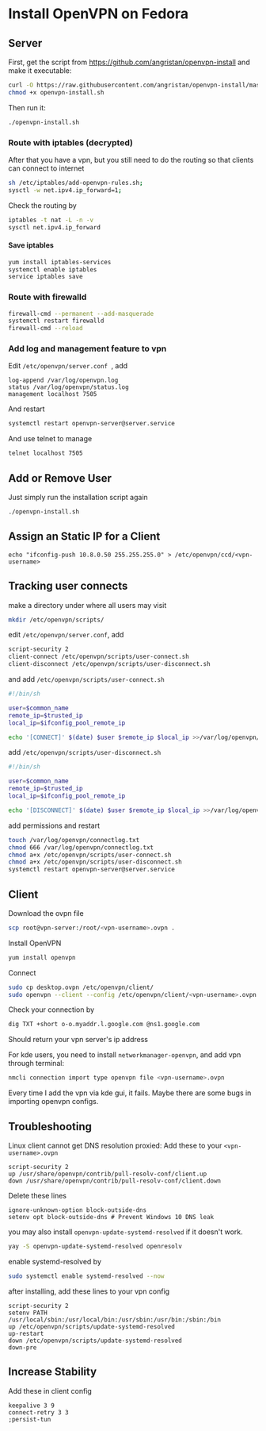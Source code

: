 # Install OpenVPN on Fedora

## Server

First, get the script from <https://github.com/angristan/openvpn-install> and make it executable:

```bash
curl -O https://raw.githubusercontent.com/angristan/openvpn-install/master/openvpn-install.sh
chmod +x openvpn-install.sh
```

Then run it:

```bash
./openvpn-install.sh
```

### Route with iptables (decrypted)

After that you have a vpn, but you still need to do the routing so that clients can connect to internet

```bash
sh /etc/iptables/add-openvpn-rules.sh;
sysctl -w net.ipv4.ip_forward=1;
```

Check the routing by

```bash
iptables -t nat -L -n -v
sysctl net.ipv4.ip_forward
```

#### Save iptables

```bash
yum install iptables-services
systemctl enable iptables
service iptables save
```

### Route with firewalld

```bash
firewall-cmd --permanent --add-masquerade
systemctl restart firewalld
firewall-cmd --reload
```

### Add log and management feature to vpn

Edit `/etc/openvpn/server.conf `, add

```
log-append /var/log/openvpn.log
status /var/log/openvpn/status.log
management localhost 7505
```

And restart

```bash
systemctl restart openvpn-server@server.service
```

And use telnet to manage

```bash
telnet localhost 7505
```

## Add or Remove User

Just simply run the installation script again

```bash
./openvpn-install.sh
```

## Assign an Static IP for a Client

```base
echo "ifconfig-push 10.8.0.50 255.255.255.0" > /etc/openvpn/ccd/<vpn-username>
```

## Tracking user connects

make a directory under where all users may visit

```bash
mkdir /etc/openvpn/scripts/
```

edit `/etc/openvpn/server.conf`, add

```bash
script-security 2
client-connect /etc/openvpn/scripts/user-connect.sh
client-disconnect /etc/openvpn/scripts/user-disconnect.sh
```

and add `/etc/openvpn/scripts/user-connect.sh`

```bash
#!/bin/sh

user=$common_name
remote_ip=$trusted_ip
local_ip=$ifconfig_pool_remote_ip

echo '[CONNECT]' $(date) $user $remote_ip $local_ip >>/var/log/openvpn/connectlog.txt
```

add `/etc/openvpn/scripts/user-disconnect.sh`

```bash
#!/bin/sh

user=$common_name
remote_ip=$trusted_ip
local_ip=$ifconfig_pool_remote_ip

echo '[DISCONNECT]' $(date) $user $remote_ip $local_ip >>/var/log/openvpn/connectlog.txt
```

add permissions and restart

```bash
touch /var/log/openvpn/connectlog.txt
chmod 666 /var/log/openvpn/connectlog.txt
chmod a+x /etc/openvpn/scripts/user-connect.sh
chmod a+x /etc/openvpn/scripts/user-disconnect.sh
systemctl restart openvpn-server@server.service
```

## Client

Download the ovpn file

```bash
scp root@vpn-server:/root/<vpn-username>.ovpn .
```

Install OpenVPN

```bash
yum install openvpn
```

Connect

```bash
sudo cp desktop.ovpn /etc/openvpn/client/
sudo openvpn --client --config /etc/openvpn/client/<vpn-username>.ovpn
```

Check your connection by

```bash
dig TXT +short o-o.myaddr.l.google.com @ns1.google.com
```

Should return your vpn server's ip address

For kde users, you need to install `networkmanager-openvpn`, and add vpn through terminal:

```bash
nmcli connection import type openvpn file <vpn-username>.ovpn
```

Every time I add the vpn via kde gui, it fails. Maybe there are some bugs in importing openvpn configs.

## Troubleshooting

Linux client cannot get DNS resolution proxied: Add these to your `<vpn-username>.ovpn`

```
script-security 2
up /usr/share/openvpn/contrib/pull-resolv-conf/client.up
down /usr/share/openvpn/contrib/pull-resolv-conf/client.down
```

Delete these lines

```
ignore-unknown-option block-outside-dns
setenv opt block-outside-dns # Prevent Windows 10 DNS leak
```

you may also install `openvpn-update-systemd-resolved` if it doesn't work.

```bash
yay -S openvpn-update-systemd-resolved openresolv
```

enable systemd-resolved by

```bash
sudo systemctl enable systemd-resolved --now
```

after installing, add these lines to your vpn config

```
script-security 2
setenv PATH /usr/local/sbin:/usr/local/bin:/usr/sbin:/usr/bin:/sbin:/bin
up /etc/openvpn/scripts/update-systemd-resolved
up-restart
down /etc/openvpn/scripts/update-systemd-resolved
down-pre
```
## Increase Stability
Add these in client config
```
keepalive 3 9
connect-retry 3	3
;persist-tun
```
